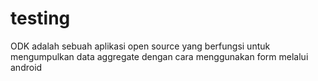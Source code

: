 # testing
ODK adalah sebuah 
aplikasi open source yang berfungsi untuk mengumpulkan
data aggregate dengan cara menggunakan form melalui android

